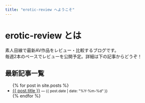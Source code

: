 ```yaml
---
title: "erotic-review へようこそ"
---
```


# erotic-review とは  
素人目線で最新AV作品をレビュー・比較するブログです。  
毎週2本のペースでレビューを公開予定。詳細は下の記事からどうぞ！

## 最新記事一覧

<ul>
  {% for post in site.posts %}
    <li>
      <a href="{{ post.url }}">{{ post.title }}</a>
      <small>— {{ post.date | date: "%Y-%m-%d" }}</small>
    </li>
  {% endfor %}
</ul>
